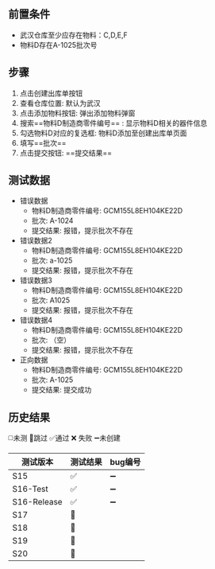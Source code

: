 
## 前置条件

- 武汉仓库至少应存在物料：C,D,E,F
- 物料D存在A-1025批次号

## 步骤

1. 点击创建出库单按钮
2. 查看仓库位置: 默认为武汉
3. 点击添加物料按钮: 弹出添加物料弹窗
4. 搜索==物料D制造商零件编号== : 显示物料D相关的器件信息
5. 勾选物料D对应的复选框: 物料D添加至创建出库单页面
6. 填写==批次== 
7. 点击提交按钮: ==提交结果== 

## 测试数据

- 错误数据
	- 物料D制造商零件编号: GCM155L8EH104KE22D
	- 批次: A-1024
	- 提交结果: 报错，提示批次不存在
- 错误数据2
	- 物料D制造商零件编号: GCM155L8EH104KE22D
	- 批次: a-1025
	- 提交结果: 报错，提示批次不存在
- 错误数据3
	- 物料D制造商零件编号: GCM155L8EH104KE22D
	- 批次: A1025
	- 提交结果: 报错，提示批次不存在
- 错误数据4
	- 物料D制造商零件编号: GCM155L8EH104KE22D
	- 批次: （空）
	- 提交结果: 报错，提示批次不存在
- 正向数据
	- 物料D制造商零件编号: GCM155L8EH104KE22D
	- 批次: A-1025
	- 提交结果: 提交成功

## 历史结果
 ◻️未测    🚫跳过     ✅通过     ❌ 失败     ➖未创建
 
| 测试版本 | 测试结果 | bug编号 |
| ---- | ---- | ---- |
| S15 | ✅ | ➖ |
| S16-Test | ✅ | ➖ |
| S16-Release | ✅ | ➖ |
| S17 | 🚫 |  |
| S18 | 🚫 |  |
| S19 | 🚫 |  |
| S20 | 🚫 |  |

